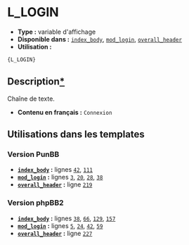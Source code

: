 # L_LOGIN
* __Type :__ variable d'affichage
* __Disponible dans :__ [`index_body`](../tpl/var/index_body.md#readme), [`mod_login`](../tpl/var/mod_login.md#readme), [`overall_header`](../tpl/var/overall_header.md#readme)
* __Utilisation :__

```html
{L_LOGIN}
```

## Description[*](https://fa-tvars.appspot.com/var/L_LOGIN)
Chaîne de texte.

* __Contenu en français :__ `Connexion`

## Utilisations dans les templates

### Version PunBB
* __[`index_body`](../tpl/var/index_body.md#readme) :__ lignes [`42`](../tpl/src/punbb/index_body.tpl#L42), [`111`](../tpl/src/punbb/index_body.tpl#L111)
* __[`mod_login`](../tpl/var/mod_login.md#readme) :__ lignes [`3`](../tpl/src/punbb/mod_login.tpl#L3), [`20`](../tpl/src/punbb/mod_login.tpl#L20), [`28`](../tpl/src/punbb/mod_login.tpl#L28), [`38`](../tpl/src/punbb/mod_login.tpl#L38)
* __[`overall_header`](../tpl/var/overall_header.md#readme) :__ ligne [`219`](../tpl/src/punbb/overall_header.tpl#L219)

### Version phpBB2
* __[`index_body`](../tpl/var/index_body.md#readme) :__ lignes [`38`](../tpl/src/subsilver/index_body.tpl#L38), [`66`](../tpl/src/subsilver/index_body.tpl#L66), [`129`](../tpl/src/subsilver/index_body.tpl#L129), [`157`](../tpl/src/subsilver/index_body.tpl#L157)
* __[`mod_login`](../tpl/var/mod_login.md#readme) :__ lignes [`5`](../tpl/src/subsilver/mod_login.tpl#L5), [`24`](../tpl/src/subsilver/mod_login.tpl#L24), [`42`](../tpl/src/subsilver/mod_login.tpl#L42), [`59`](../tpl/src/subsilver/mod_login.tpl#L59)
* __[`overall_header`](../tpl/var/overall_header.md#readme) :__ ligne [`227`](../tpl/src/subsilver/overall_header.tpl#L227)